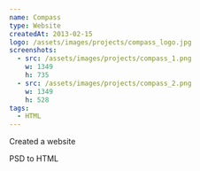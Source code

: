 ```yaml
---
name: Compass
type: Website
createdAt: 2013-02-15
logo: /assets/images/projects/compass_logo.jpg
screenshots: 
  - src: /assets/images/projects/compass_1.png
    w: 1349
    h: 735
  - src: /assets/images/projects/compass_2.png
    w: 1349
    h: 528
tags:
  - HTML
---
```


Created a website

PSD to HTML
